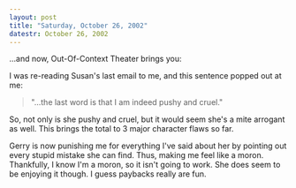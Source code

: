 ```yaml
---
layout: post
title: "Saturday, October 26, 2002"
datestr: October 26, 2002
---
```


...and now, Out-Of-Context Theater brings you:

I was re-reading Susan's last email to me, and this sentence popped out at
me:

<blockquote>
&quot;...the last word is that I am indeed pushy and cruel.&quot; 
</blockquote>

So, not only is she pushy and cruel, but it would seem she's a mite arrogant
as well. This brings the total to 3 major character flaws so far.

Gerry is now punishing me for everything I've said about her by pointing out
every stupid mistake she can find. Thus, making me feel like a moron. Thankfully,
I know I'm a moron, so it isn't going to work. She does seem to be enjoying
it though. I guess paybacks really are fun.

